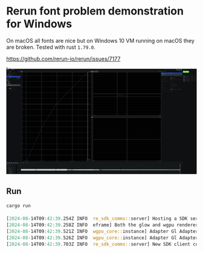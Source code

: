 # Rerun font problem demonstration for Windows

On macOS all fonts are nice but on Windows 10 VM running on macOS they are broken.
Tested with rust `1.79.0`.

https://github.com/rerun-io/rerun/issues/7177

![Alt text](./rerunwin.jpg)

## Run
```rust
cargo run

[2024-08-14T09:42:39.254Z INFO  re_sdk_comms::server] Hosting a SDK server over TCP at 0.0.0.0:9876. Connect with the Rerun logging SDK.
[2024-08-14T09:42:39.258Z INFO  eframe] Both the glow and wgpu renderers are available. Using wgpu.
[2024-08-14T09:42:39.521Z INFO  wgpu_core::instance] Adapter Gl AdapterInfo { name: "Parallels using AMD Radeon Pro 5700 XT OpenGL Engine (Compat)", vendor: 0, device: 0, device_type: Other, driver: "OpenGL", driver_info: "4.1 ATI-5.5.17", backend: Gl }
[2024-08-14T09:42:39.526Z INFO  wgpu_core::instance] Adapter Gl AdapterInfo { name: "Parallels using AMD Radeon Pro 5700 XT OpenGL Engine (Compat)", vendor: 0, device: 0, device_type: Other, driver: "OpenGL", driver_info: "4.1 ATI-5.5.17", backend: Gl }
[2024-08-14T09:42:39.703Z INFO  re_sdk_comms::server] New SDK client connected from: 127.0.0.1:62137
```
